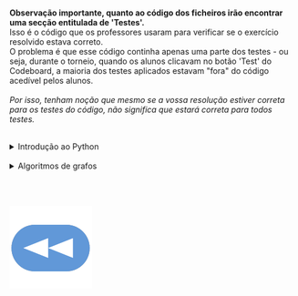 <br>**Observação importante, quanto ao código dos ficheiros irão encontrar uma secção entitulada de 'Testes'.**
<br>Isso é o código que os professores usaram para verificar se o exercício resolvido estava correto.
<br>O problema é que esse código continha apenas uma parte dos testes - ou seja, durante o torneio, quando os alunos clicavam no botão 'Test' do Codeboard, a maioria dos testes aplicados estavam "fora" do código acedível pelos alunos.
<br>
<br>*Por isso, tenham noção que mesmo se a vossa resolução estiver correta para os testes do código, não significa que estará correta para todos testes.*

<br>

<details>
    <summary>Introdução ao Python</summary>

<ul>
<details><summary><a href="1ºT/aloca.html">Aloca</a></summary>https://codeboard.io/projects/311283</details>
<details><summary><a href="1ºT/apelidos.html">Apelidos</a></summary>https://codeboard.io/projects/311284</details>
<details><summary><a href="1ºT/cruzamentos.html">Cruzamentos</a></summary>https://codeboard.io/projects/311285</details>
<details><summary><a href="1ºT/diferentes.html">Diferentes</a></summary></details>
<details><summary><a href="1ºT/fatoriza.html">Fatoriza</a></summary></details>
<details><summary><a href="1ºT/formata.html">Formata</a></summary>https://codeboard.io/projects/312631</details>
<details><summary><a href="1ºT/formula1.html">Formula 1</a></summary></details>
<details><summary><a href="1ºT/frequenica.html">Frequência</a></summary>https://codeboard.io/projects/311413</details>
<details><summary><a href="1ºT/futebol.html">Futebol</a></summary>https://codeboard.io/projects/311417</details>
<details><summary><a href="1ºT/hacker.html">Hacker</a></summary>https://codeboard.io/projects/311431</details>
<details><summary><a href="1ºT/horaio.html">Horário</a></summary>https://codeboard.io/projects/312630</details>
<details><summary><a href="1ºT/isbn.html">ISBN</a></summary>https://codeboard.io/projects/311435</details>
<details><summary><a href="1ºT/repete.html">Repete</a></summary></details>
<details><summary><a href="1ºT/robot.html">Robot</a></summary>https://codeboard.io/projects/311441</details>
<details><summary><a href="1ºT/area.html">Area</a></summary></details>
</ul>
</details>

<br>

<details>
    <summary>Algoritmos de grafos</summary>

<ul>
<details><summary><a href="2ºT/area.html">Aloca</a></summary><a href="https://codeboard.io/projects/318576">Codeboard</a></details>
</ul>
</details>

<br><br>

[![retroceder](https://raw.githubusercontent.com/David81820/Recursos-LCC/main/Rewind.png)](https://david81820.github.io/Recursos-LCC/2ano/2sem/LA2)
